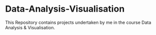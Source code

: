 # Data-Analysis-Visualisation
This Repository contains projects undertaken by me in the course Data Analysis &amp; Visualisation.
